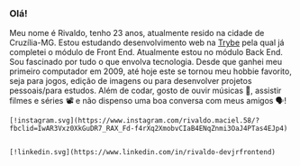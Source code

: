 ### Olá!

Meu nome é Rivaldo, tenho 23 anos, atualmente resido na cidade de Cruzília-MG.
Estou estudando desenvolvimento web na [Trybe](@betrybe.com) pela qual já completei o módulo de Front End. Atualmente estou no módulo Back End.
Sou fascinado por tudo o que envolva tecnologia. Desde que ganhei meu primeiro computador em 2009, até hoje este se tornou meu hobbie favorito, seja para jogos, edição de imagens ou para desenvolver projetos pessoais/para estudos. Além de codar, gosto de ouvir músicas :musical_note:, assistir filmes e séries :film_projector: e não dispenso uma boa conversa com meus amigos :speaking_head:!

	[!instagram.svg](https://www.instagram.com/rivaldo.maciel.58/?fbclid=IwAR3Vxz0XkGuDR7_RAX_Fd-f4rXq2XmobvCIaB4ENqZnmi3OaJ4PTas4EJp4)


	[!linkedin.svg](https://www.linkedin.com/in/rivaldo-devjrfrontend)
